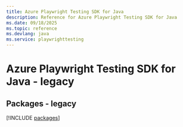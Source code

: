 ```yaml
---
title: Azure Playwright Testing SDK for Java
description: Reference for Azure Playwright Testing SDK for Java
ms.date: 09/18/2025
ms.topic: reference
ms.devlang: java
ms.service: playwrighttesting
---
```

# Azure Playwright Testing SDK for Java - legacy
## Packages - legacy
[!INCLUDE [packages](playwright-testing-index.md)]